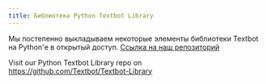 ```yaml
---
title: Библиотека Python Textbot Library
---
```

Мы постепенно выкладываем некоторые элементы библиотеки Textbot на Python'е в открытый доступ. [Ссылка на наш репозиторий](https://github.com/Textbot/Textbot-Library)

Visit our Python Textbot Library repo on <https://github.com/Textbot/Textbot-Library>

